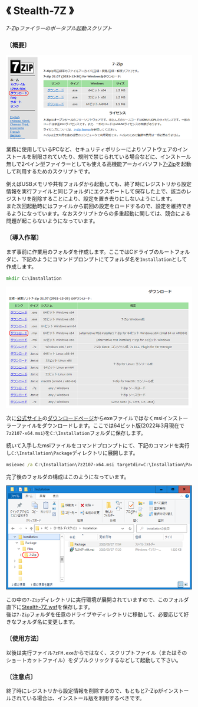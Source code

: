 
# 《 Stealth-7Z 》

*7-Zipファイラーのポータブル起動スクリプト*

### 〔概要〕

[![7-Zipホーム](./figure1.png)][1]

業務に使用しているPCなど、セキュリティポリシーによりソフトウェアのインストールを制限されていたり、規則で禁じられている場合などに、インストール無しで2ペイン型ファイラーとしても使える高機能アーカイバソフト[7-Zip][1]を起動して利用するためのスクリプトです。

例えばUSBメモリや共有フォルダから起動しても、終了時にレジストリから設定情報を実行ファイルと同じフォルダにエクスポートして保存した上で、該当のレジストリを削除することにより、設定を置き去りにしないようにします。<br>
また次回起動時にはファイルから前回の設定をロードするので、設定を維持できるようになっています。なおスクリプトからの多重起動に関しては、競合による問題が起こらないようになっています。

[1]: https://sevenzip.osdn.jp/

### 〔導入作業〕

まず事前に作業用のフォルダを作成します。ここではCドライブのルートフォルダに、下記のようにコマンドプロンプトにてフォルダ名を`Installation`として作成します。

```cmd
mkdir C:\Installation
```

[![7-Zipダウンロード](./figure2.png)][2]

次に[公式サイト][1]の[ダウンロードページ][2]からexeファイルではなくmsiインストーラーファイルをダウンロードします。ここでは64ビット版(2022年3月現在で`7z2107-x64.msi`)を`C:\Installation`フォルダに保存します。

[2]: https://sevenzip.osdn.jp/download.html

続いて入手したmsiファイルをコマンドプロンプトにて、下記のコマンドを実行し`C:\Installation\Package`ディレクトリに展開します。

```cmd
msiexec /a C:\Installation\7z2107-x64.msi targetdir=C:\Installation\Package /qn
```

完了後のフォルダの構成はこのようになっています。

![インストーラー展開後のフォルダ構成](./figure3.png)

この中の`7-Zip`ディレクトリに実行環境が展開されていますので、このフォルダ直下に[Stealth-7Z.wsf][3]を保存します。<br>
後は`7-Zip`フォルダを任意のドライブやディレクトリに移動して、必要応じて好きなフォルダ名に変更します。<br>

[3]: https://raw.githubusercontent.com/singularity-effect/wsf-next/master/Stealth-7Z/Stealth-7Z.wsf

### 〔使用方法〕

以後は実行ファイル`7zFM.exe`からではなく、スクリプトファイル（またはそのショートカットファイル）をダブルクリックするなどして起動して下さい。

### 〔注意点〕

終了時にレジストリから設定情報を削除するので、もともと7-Zipがインストールされている場合は、インストール版を利用するべきです。

